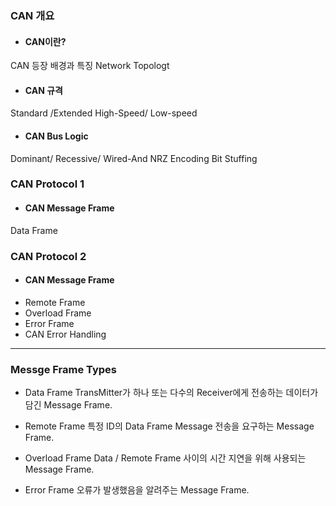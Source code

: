 ﻿
### CAN 개요
- #### CAN이란?
CAN 등장 배경과 특징
Network Topologt
- ####  CAN 규격
Standard /Extended
High-Speed/ Low-speed
- #### CAN Bus Logic
Dominant/ Recessive/ Wired-And
NRZ Encoding
Bit Stuffing
### CAN Protocol 1
- #### CAN Message Frame
Data Frame
### CAN Protocol 2
- #### CAN Message Frame
- Remote Frame
- Overload Frame
- Error Frame
- CAN Error Handling


---

### Messge Frame Types
- Data Frame
 TransMitter가 하나 또는 다수의 Receiver에게 전송하는 데이터가 담긴 Message Frame.

- Remote Frame
 특정 ID의 Data Frame Message 전송을 요구하는 Message Frame.
 - Overload Frame
 Data / Remote Frame 사이의 시간 지연을 위해 사용되는 Message Frame.
 - Error Frame
 오류가 발생했음을 알려주는 Message Frame.

